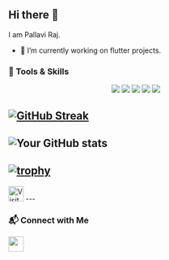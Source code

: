 ## Hi there 👋
I am Pallavi Raj. 

- 🔭 I’m currently working on flutter projects.
 
### 🚀 Tools & Skills
<p align="center">
  <img src="https://img.shields.io/badge/Dart-0175C2?style=for-the-badge&logo=dart&logoColor=white" />
  <img src="https://img.shields.io/badge/Flutter-02569B?style=for-the-badge&logo=flutter&logoColor=white" />
  <img src="https://img.shields.io/badge/Firebase-FFCA28?style=for-the-badge&logo=firebase&logoColor=white" />
  <img src="https://img.shields.io/badge/Git-%23F05033.svg?style=for-the-badge&logo=git&logoColor=white" />
  <img src="https://img.shields.io/badge/VS%20Code-%23007ACC.svg?style=for-the-badge&logo=visual-studio-code&logoColor=white" />
</p>


[![GitHub Streak](https://streak-stats.demolab.com?user=pallaviraj01&theme=dark&hide_border=true)](https://git.io/streak-stats)   
---
![Your GitHub stats](https://github-readme-stats.vercel.app/api?username=pallaviraj01&show_icons=true&theme=radical)
---
[![trophy](https://github-profile-trophy.vercel.app/?username=pallaviraj01&theme=juicyfresh)](https://github.com/ryo-ma/github-profile-trophy)
---
<img src="https://komarev.com/ghpvc/?username=pallaviraj01&style=for-the-badge&color=blue" alt="Visitor Count" height="30">
---

### 📬 Connect with Me
<a href="https://www.linkedin.com/in/pallavi-raj-562645257" target="_blank">
  <img src="https://img.shields.io/badge/LinkedIn-blue?style=for-the-badge&logo=linkedin&logoColor=white" height="30">
</a>


